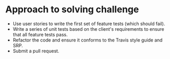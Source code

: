 Approach to solving challenge
======

- Use user stories to write the first set of feature tests (which should fail). 
- Write a series of unit tests based on the client's requirements to ensure that all feature tests pass. 
- Refactor the code and ensure it conforms to the Travis style guide and SRP. 
- Submit a pull request. 